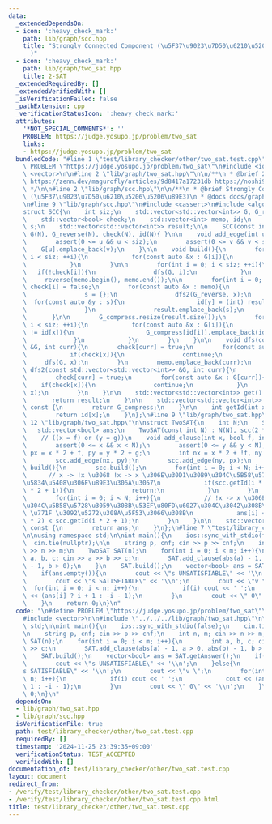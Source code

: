 ```yaml
---
data:
  _extendedDependsOn:
  - icon: ':heavy_check_mark:'
    path: lib/graph/scc.hpp
    title: "Strongly Connected Component (\u5F37\u9023\u7D50\u6210\u5206\u5206\u89E3\
      )"
  - icon: ':heavy_check_mark:'
    path: lib/graph/two_sat.hpp
    title: 2-SAT
  _extendedRequiredBy: []
  _extendedVerifiedWith: []
  _isVerificationFailed: false
  _pathExtension: cpp
  _verificationStatusIcon: ':heavy_check_mark:'
  attributes:
    '*NOT_SPECIAL_COMMENTS*': ''
    PROBLEM: https://judge.yosupo.jp/problem/two_sat
    links:
    - https://judge.yosupo.jp/problem/two_sat
  bundledCode: "#line 1 \"test/library_checker/other/two_sat.test.cpp\"\n\n#define\
    \ PROBLEM \"https://judge.yosupo.jp/problem/two_sat\"\n#include <iostream>\n#include\
    \ <vector>\n\n#line 2 \"lib/graph/two_sat.hpp\"\n\n/**\n * @brief 2-SAT\n * @see\
    \ https://zenn.dev/magurofly/articles/9d8417a17231db https://noshi91.hatenablog.com/entry/2019/10/03/184812\n\
    \ */\n\n#line 2 \"lib/graph/scc.hpp\"\n\n/**\n * @brief Strongly Connected Component\
    \ (\u5F37\u9023\u7D50\u6210\u5206\u5206\u89E3)\n * @docs docs/graph/scc.md\n */\n\
    \n#line 9 \"lib/graph/scc.hpp\"\n#include <cassert>\n#include <algorithm>\n\n\
    struct SCC{\n    int siz;\n    std::vector<std::vector<int>> G, G_reverse, G_compress;\n\
    \    std::vector<bool> check;\n    std::vector<int> memo, id;\n    std::vector<int>\
    \ s;\n    std::vector<std::vector<int>> result;\n\n    SCC(const int N) : siz(N),\
    \ G(N), G_reverse(N), check(N), id(N){ }\n\n    void add_edge(int u, int v){\n\
    \        assert(0 <= u && u < siz);\n        assert(0 <= v && v < siz);\n    \
    \    G[u].emplace_back(v);\n    }\n\n    void build(){\n        for(int i = 0;\
    \ i < siz; ++i){\n            for(const auto &x : G[i]){\n                G_reverse[x].emplace_back(i);\n\
    \            }\n        }\n\n        for(int i = 0; i < siz; ++i){\n         \
    \   if(!check[i]){\n                dfs(G, i);\n            }\n        }\n   \
    \     reverse(memo.begin(), memo.end());\n\n        for(int i = 0; i < siz; ++i)\
    \ check[i] = false;\n        for(const auto &x : memo){\n            if(!check[x]){\n\
    \                s = {};\n                dfs2(G_reverse, x);\n              \
    \  for(const auto &y : s){\n                    id[y] = (int) result.size();\n\
    \                }\n                result.emplace_back(s);\n            }\n \
    \       }\n\n        G_compress.resize(result.size());\n        for(int i = 0;\
    \ i < siz; ++i){\n            for(const auto &x : G[i]){\n                if(id[i]\
    \ != id[x]){\n                    G_compress[id[i]].emplace_back(id[x]);\n   \
    \             }\n            }\n        }\n    }\n\n    void dfs(const std::vector<std::vector<int>>\
    \ &G, int curr){\n        check[curr] = true;\n        for(const auto &x : G[curr]){\n\
    \            if(check[x]){\n                continue;\n            }\n       \
    \     dfs(G, x);\n        }\n        memo.emplace_back(curr);\n    }\n\n    void\
    \ dfs2(const std::vector<std::vector<int>> &G, int curr){\n        s.emplace_back(curr);\n\
    \        check[curr] = true;\n        for(const auto &x : G[curr]){\n        \
    \    if(check[x]){\n                continue;\n            }\n            dfs2(G,\
    \ x);\n        }\n    }\n\n    std::vector<std::vector<int>> get() const {\n \
    \       return result;\n    }\n\n    std::vector<std::vector<int>> getCompressed()\
    \ const {\n        return G_compress;\n    }\n\n    int getId(int x) const {\n\
    \        return id[x];\n    }\n};\n#line 9 \"lib/graph/two_sat.hpp\"\n\n#line\
    \ 12 \"lib/graph/two_sat.hpp\"\n\nstruct TwoSAT{\n    int N;\n    SCC scc;\n \
    \   std::vector<bool> ans;\n    TwoSAT(const int N) : N(N), scc(2 * N){ }\n\n\
    \    // ((x = f) or (y = g))\n    void add_clause(int x, bool f, int y, bool g){\n\
    \        assert(0 <= x && x < N);\n        assert(0 <= y && y < N);\n        int\
    \ px = x * 2 + f, py = y * 2 + g;\n        int nx = x * 2 + !f, ny = y * 2 + !g;\n\
    \        scc.add_edge(nx, py);\n        scc.add_edge(ny, px);\n    }\n\n    void\
    \ build(){\n        scc.build();\n        for(int i = 0; i < N; i++){\n      \
    \      // x -> !x \u3068 !x -> x \u306E\u30D1\u30B9\u304C\u5B58\u5728\u3059\u308B\
    \u5834\u5408\u306F\u89E3\u306A\u3057\n            if(scc.getId(i * 2) == scc.getId(i\
    \ * 2 + 1)){\n                return;\n            }\n        }\n        ans.resize(N);\n\
    \        for(int i = 0; i < N; i++){\n            // !x -> x \u306E\u30D1\u30B9\
    \u304C\u5B58\u5728\u3059\u308B\u53EF\u80FD\u6027\u304C\u3042\u308B\u306A\u3089\
    \ \u771F \u3092\u5272\u308A\u5F53\u3066\u308B\n            ans[i] = scc.getId(i\
    \ * 2) < scc.getId(i * 2 + 1);\n        }\n    }\n\n    std::vector<bool> getAnswer()\
    \ const {\n        return ans;\n    }\n};\n#line 7 \"test/library_checker/other/two_sat.test.cpp\"\
    \n\nusing namespace std;\n\nint main(){\n    ios::sync_with_stdio(false);\n  \
    \  cin.tie(nullptr);\n\n    string p, cnf; cin >> p >> cnf;\n    int n, m; cin\
    \ >> n >> m;\n    TwoSAT SAT(n);\n    for(int i = 0; i < m; i++){\n        int\
    \ a, b, c; cin >> a >> b >> c;\n        SAT.add_clause(abs(a) - 1, a > 0, abs(b)\
    \ - 1, b > 0);\n    }\n    SAT.build();\n    vector<bool> ans = SAT.getAnswer();\n\
    \    if(ans.empty()){\n        cout << \"s UNSATISFIABLE\" << '\\n';\n    }else{\n\
    \        cout << \"s SATISFIABLE\" << '\\n';\n        cout << \"v \";\n      \
    \  for(int i = 0; i < n; i++){\n            if(i) cout << ' ';\n            cout\
    \ << (ans[i] ? i + 1 : -i - 1);\n        }\n        cout << \" 0\" << '\\n';\n\
    \    }\n    return 0;\n}\n"
  code: "\n#define PROBLEM \"https://judge.yosupo.jp/problem/two_sat\"\n#include <iostream>\n\
    #include <vector>\n\n#include \"../../../lib/graph/two_sat.hpp\"\n\nusing namespace\
    \ std;\n\nint main(){\n    ios::sync_with_stdio(false);\n    cin.tie(nullptr);\n\
    \n    string p, cnf; cin >> p >> cnf;\n    int n, m; cin >> n >> m;\n    TwoSAT\
    \ SAT(n);\n    for(int i = 0; i < m; i++){\n        int a, b, c; cin >> a >> b\
    \ >> c;\n        SAT.add_clause(abs(a) - 1, a > 0, abs(b) - 1, b > 0);\n    }\n\
    \    SAT.build();\n    vector<bool> ans = SAT.getAnswer();\n    if(ans.empty()){\n\
    \        cout << \"s UNSATISFIABLE\" << '\\n';\n    }else{\n        cout << \"\
    s SATISFIABLE\" << '\\n';\n        cout << \"v \";\n        for(int i = 0; i <\
    \ n; i++){\n            if(i) cout << ' ';\n            cout << (ans[i] ? i +\
    \ 1 : -i - 1);\n        }\n        cout << \" 0\" << '\\n';\n    }\n    return\
    \ 0;\n}\n"
  dependsOn:
  - lib/graph/two_sat.hpp
  - lib/graph/scc.hpp
  isVerificationFile: true
  path: test/library_checker/other/two_sat.test.cpp
  requiredBy: []
  timestamp: '2024-11-25 23:39:35+09:00'
  verificationStatus: TEST_ACCEPTED
  verifiedWith: []
documentation_of: test/library_checker/other/two_sat.test.cpp
layout: document
redirect_from:
- /verify/test/library_checker/other/two_sat.test.cpp
- /verify/test/library_checker/other/two_sat.test.cpp.html
title: test/library_checker/other/two_sat.test.cpp
---
```

